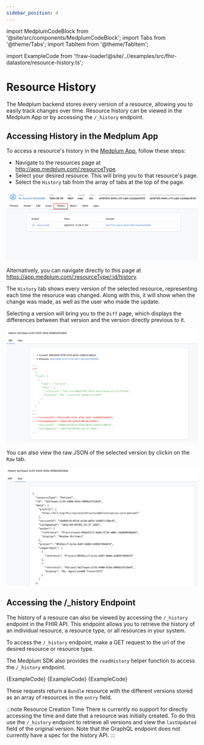 ```yaml
---
sidebar_position: 4
---
```


import MedplumCodeBlock from '@site/src/components/MedplumCodeBlock';
import Tabs from '@theme/Tabs';
import TabItem from '@theme/TabItem';

import ExampleCode from '!!raw-loader!@site/..//examples/src/fhir-datastore/resource-history.ts';

# Resource History

The Medplum backend stores every version of a resource, allowing you to easily track changes over time. Resource history can be viewed in the Medplum App or by accessing the `/_history` endpoint.

## Accessing History in the Medplum App

To access a resource's history in the [Medplum App](https://app.medplum.com), follow these steps:

- Navigate to the resources page at http://app.medplum.com/:resourceType.
- Select your desired resource. This will bring you to that resource's page.
- Select the `History` tab from the array of tabs at the top of the page.

![History Tab](history-tab.png)

Alternatively, you can navigate directly to this page at https://app.medplum.com/:resourceType/:id/history.

The `History` tab shows every version of the selected resource, representing each time the resoruce was changed. Along with this, it will show when the change was made, as well as the user who made the update.

Selecting a version will bring you to the `Diff` page, which displays the differences between that version and the version directly previous to it.

![Diff Page](diff-page.png)

You can also view the raw JSON of the selected version by clickin on the `Raw` tab.

![Raw Page](raw-page.png)

## Accessing the /\_history Endpoint

The history of a resouce can also be viewed by accessing the `/_history` endpoint in the FHIR API. This endpoint allows you to retrieve the history of an individual resource, a resource type, or all resources in your system.

To access the `/_history` endpoint, make a GET request to the url of the desired resource or resource type.

The Medplum SDK also provides the `readHistory` helper function to access the `/_history` endpoint.

<Tabs groupId="language">
  <TabItem value="ts" label="Typescript">
    <MedplumCodeBlock language="ts" selectBlocks="accessHistoryTs">
      {ExampleCode}
    </MedplumCodeBlock>
  </TabItem>
  <TabItem value="cli" label="CLI">
    <MedplumCodeBlock language="bash" selectBlocks="accessHistoryCli">
      {ExampleCode}
    </MedplumCodeBlock>
  </TabItem>
  <TabItem value="curl" label="cURL">
    <MedplumCodeBlock language="bash" selectBlocks="accessHistoryCurl">
      {ExampleCode}
    </MedplumCodeBlock>
  </TabItem>
</Tabs>

These requests return a `Bundle` resource with the different versions stored as an array of resources in the `entry` field.

:::note Resource Creation Time
There is currently no support for directly accessing the time and date that a resource was initially created. To do this use the `/_history` endpoint to retrieve all versions and view the `lastUpdated` field of the original version. Note that the GraphQL endpoint does not currently have a spec for the history API.
:::
